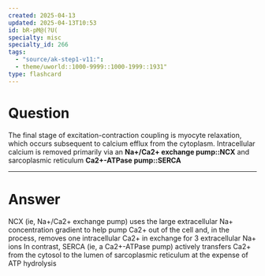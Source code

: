 ```yaml
---
created: 2025-04-13
updated: 2025-04-13T10:53
id: bR-pM@(?U(
specialty: misc
specialty_id: 266
tags:
  - "source/ak-step1-v11:": 
  - theme/uworld::1000-9999::1000-1999::1931"
type: flashcard
---
```


# Question
The final stage of excitation-contraction coupling is myocyte relaxation, which occurs subsequent to calcium efflux from the cytoplasm. Intracellular calcium is removed primarily via an **Na+/Ca2+ exchange pump::NCX** and sarcoplasmic reticulum **Ca2+-ATPase pump::SERCA**

---

# Answer
NCX (ie, Na+/Ca2+ exchange pump) uses the large extracellular Na+ concentration gradient to help pump Ca2+ out of the cell and, in the process, removes one intracellular Ca2+ in exchange for 3 extracellular Na+ ions  In contrast, SERCA (ie, a Ca2+-ATPase pump) actively transfers Ca2+ from the cytosol to the lumen of sarcoplasmic reticulum at the expense of ATP hydrolysis